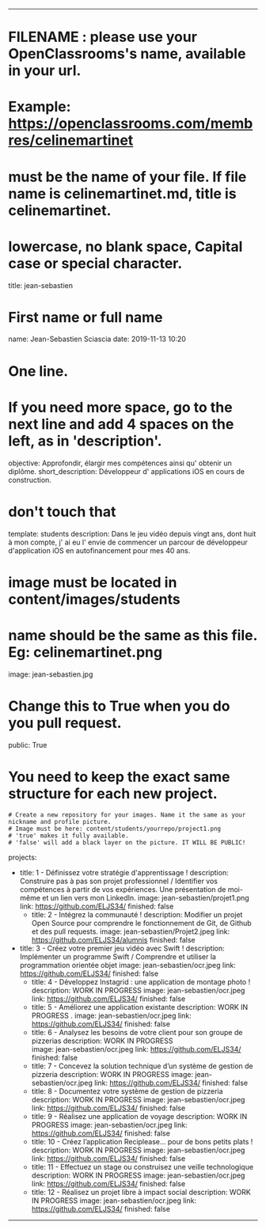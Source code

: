 ---

# FILENAME : please use your OpenClassrooms's name, available in your url.
# Example: https://openclassrooms.com/membres/celinemartinet
# must be the name of your file. If file name is celinemartinet.md, title is celinemartinet.
# lowercase, no blank space, Capital case or special character.
title: jean-sebastien

# First name or full name
name: Jean-Sebastien Sciascia
date: 2019-11-13 10:20

# One line.
# If you need more space, go to the next line and add 4 spaces on the left, as in 'description'.
objective: Approfondir, élargir mes compétences ainsi qu' obtenir un diplôme.
short_description: Développeur d' applications iOS en cours de construction.

# don't touch that
template: students
description:
    Dans le jeu vidéo depuis vingt ans, dont huit à mon compte, j' ai eu l' envie de commencer un parcour de développeur d'application iOS en autofinancement pour mes 40 ans.

# image must be located in content/images/students
# name should be the same as this file. Eg: celinemartinet.png
image: jean-sebastien.jpg

# Change this to True when you do you pull request.
public: True

# You need to keep the exact same structure for each new project.
    # Create a new repository for your images. Name it the same as your nickname and profile picture.
    # Image must be here: content/students/yourrepo/project1.png
    # 'true' makes it fully available.
    # 'false' will add a black layer on the picture. IT WILL BE PUBLIC!
    
projects:
  - title: 1 - Définissez votre stratégie d'apprentissage !
    description: Construire pas à pas son projet professionnel / Identifier vos compétences à partir de vos expériences. Une présentation de moi-même et un lien vers mon LinkedIn.
    image: jean-sebastien/projet1.png
    link: https://github.com/ELJS34/
    finished: false
     - title: 2 - Intégrez la communauté !
    description: Modifier un projet Open Source pour comprendre le fonctionnement de Git, de Github et des pull requests. 
    image: jean-sebastien/Projet2.jpeg
    link: https://github.com/ELJS34/alumnis
    finished: false
  - title: 3 - Créez votre premier jeu vidéo avec Swift !
    description:  Implémenter un programme Swift / Comprendre et utiliser la programmation orientée objet
    image: jean-sebastien/ocr.jpeg
    link: https://github.com/ELJS34/
    finished: false
     - title: 4 - Développez Instagrid : une application de montage photo !
    description: WORK IN PROGRESS 
    image: jean-sebastien/ocr.jpeg
    link: https://github.com/ELJS34/
    finished: false
     - title: 5 - Améliorez une application existante
    description: WORK IN PROGRESS . 
    image: jean-sebastien/ocr.jpeg
    link: https://github.com/ELJS34/
    finished: false
     - title: 6 - Analysez les besoins de votre client pour son groupe de pizzerias
    description: WORK IN PROGRESS  
    image: jean-sebastien/ocr.jpeg
    link: https://github.com/ELJS34/
    finished: false
     - title: 7 - Concevez la solution technique d’un système de gestion de pizzeria
    description: WORK IN PROGRESS 
    image: jean-sebastien/ocr.jpeg
    link: https://github.com/ELJS34/
    finished: false
     - title: 8 - Documentez votre système de gestion de pizzeria
    description: WORK IN PROGRESS
    image: jean-sebastien/ocr.jpeg
    link: https://github.com/ELJS34/
    finished: false
     - title: 9 - Réalisez une application de voyage
    description: WORK IN PROGRESS
    image: jean-sebastien/ocr.jpeg
    link: https://github.com/ELJS34/
    finished: false
     - title: 10 - Créez l’application Reciplease… pour de bons petits plats !
    description: WORK IN PROGRESS
    image: jean-sebastien/ocr.jpeg
    link: https://github.com/ELJS34/
    finished: false
     - title: 11 - Effectuez un stage ou construisez une veille technologique
    description: WORK IN PROGRESS
    image: jean-sebastien/ocr.jpeg
    link: https://github.com/ELJS34/
    finished: false
     - title: 12 - Réalisez un projet libre à impact social
    description: WORK IN PROGRESS
    image: jean-sebastien/ocr.jpeg
    link: https://github.com/ELJS34/
    finished: false
---